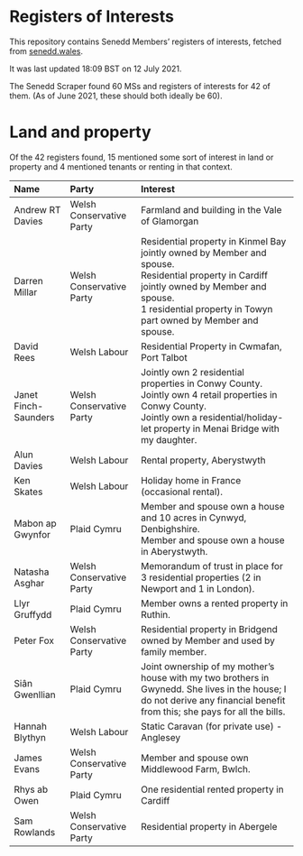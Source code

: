 # Registers of Interests

This repository contains Senedd Members’ registers of interests, fetched from [senedd.wales](https://senedd.wales/).

It was last updated 18:09 BST on 12 July 2021.

The Senedd Scraper found 60 MSs and registers of interests for 42 of them. (As of June 2021, these should both ideally be 60).

# Land and property

Of the 42 registers found, 15 mentioned some sort of interest in land or property and 4 mentioned tenants or renting in that context.

| Name                 | Party                    | Interest                                                                                                                                                                                                          |
| :------------------- | :----------------------- | :---------------------------------------------------------------------------------------------------------------------------------------------------------------------------------------------------------------- |
| Andrew RT Davies     | Welsh Conservative Party | Farmland and building in the Vale of Glamorgan                                                                                                                                                                    |
| Darren Millar        | Welsh Conservative Party | Residential property in Kinmel Bay jointly owned by Member and spouse.<br>Residential property in Cardiff jointly owned by Member and spouse.<br>1 residential property in Towyn part owned by Member and spouse. |
| David Rees           | Welsh Labour             | Residential Property in Cwmafan, Port Talbot                                                                                                                                                                      |
| Janet Finch-Saunders | Welsh Conservative Party | Jointly own 2 residential properties in Conwy County.<br>Jointly own 4 retail properties in Conwy County.<br>Jointly own a residential/holiday-let property in Menai Bridge with my daughter.                     |
| Alun Davies          | Welsh Labour             | Rental property, Aberystwyth                                                                                                                                                                                      |
| Ken Skates           | Welsh Labour             | Holiday home in France (occasional rental).                                                                                                                                                                       |
| Mabon ap Gwynfor     | Plaid Cymru              | Member and spouse own a house and 10 acres in Cynwyd, Denbighshire.<br>Member and spouse own a house in Aberystwyth.                                                                                              |
| Natasha Asghar       | Welsh Conservative Party | Memorandum of trust in place for 3 residential properties (2 in Newport and 1 in London).                                                                                                                         |
| Llyr Gruffydd        | Plaid Cymru              | Member owns a rented property in Ruthin.                                                                                                                                                                          |
| Peter Fox            | Welsh Conservative Party | Residential property in Bridgend owned by Member and used by family member.                                                                                                                                       |
| Siân Gwenllian       | Plaid Cymru              | Joint ownership of my mother’s house with my two brothers in Gwynedd. She lives in the house; I do not derive any financial benefit from this; she pays for all the bills.                                        |
| Hannah Blythyn       | Welsh Labour             | Static Caravan (for private use) - Anglesey                                                                                                                                                                       |
| James Evans          | Welsh Conservative Party | Member and spouse own Middlewood Farm, Bwlch.                                                                                                                                                                     |
| Rhys ab Owen         | Plaid Cymru              | One residential rented property in Cardiff                                                                                                                                                                        |
| Sam Rowlands         | Welsh Conservative Party | Residential property in Abergele                                                                                                                                                                                  |
